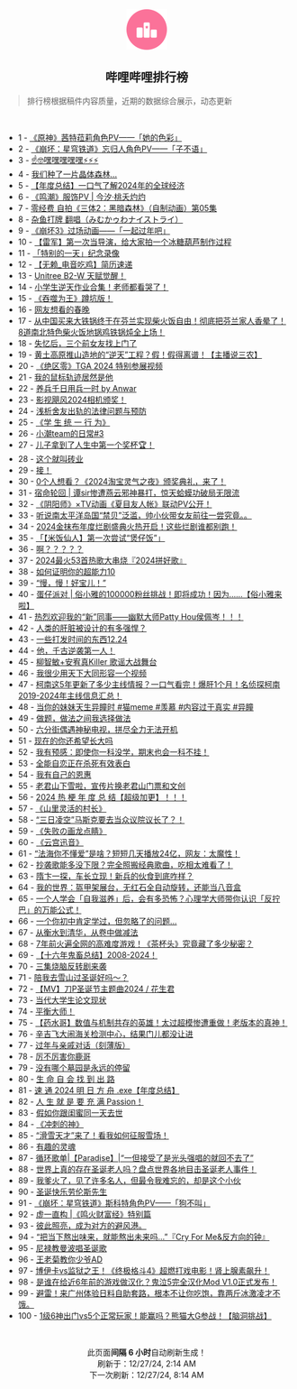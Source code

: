 <div align="center">
    <img src="./assets/icon_rank.png" alt="logo" />
    <h2>哔哩哔哩排行榜</h>
</div>

> 排行榜根据稿件内容质量，近期的数据综合展示，动态更新

<br />

<ul><li><span>1 - <a href=https://www.bilibili.com/BV1t9koYHEW4 target=_blank>《原神》茜特菈莉角色PV——「她的色彩」</a></span></li><li><span>2 - <a href=https://www.bilibili.com/BV13XCGYMEK8 target=_blank>《崩坏：星穹铁道》忘归人角色PV——「子不语」</a></span></li><li><span>3 - <a href=https://www.bilibili.com/BV1G3kQY1EEt target=_blank>☝🤓嘿嘿嘿嘿嘿⚡⚡⚡</a></span></li><li><span>4 - <a href=https://www.bilibili.com/BV1xpCGYZEd3 target=_blank>我们种了一片晶体森林...</a></span></li><li><span>5 - <a href=https://www.bilibili.com/BV1ttk9YkEVx target=_blank>【年度总结】一口气了解2024年的全球经济</a></span></li><li><span>6 - <a href=https://www.bilibili.com/BV1A1CaYyEUP target=_blank>《鸣潮》服饰PV&nbsp;|&nbsp;今汐·桃夭灼灼</a></span></li><li><span>7 - <a href=https://www.bilibili.com/BV1fKCzYWEkU target=_blank>零经费&nbsp;自拍《三体2：黑暗森林》（自制动画）第05集</a></span></li><li><span>8 - <a href=https://www.bilibili.com/BV1WuCwYoEnc target=_blank>杂鱼打牌&nbsp;翻唱（みむかゥわナイストライ）</a></span></li><li><span>9 - <a href=https://www.bilibili.com/BV1aBkRY9Eea target=_blank>《崩坏3》过场动画——「一起过年吧」</a></span></li><li><span>10 - <a href=https://www.bilibili.com/BV1jukdYYEJj target=_blank>【雷军】第一次当导演，给大家拍一个冰糖葫芦制作过程</a></span></li><li><span>11 - <a href=https://www.bilibili.com/BV13RC5YyEuA target=_blank>「特别的一天」纪念录像</a></span></li><li><span>12 - <a href=https://www.bilibili.com/BV12XkRY5EiQ target=_blank>【无赖_电音吃鸡】简历速递</a></span></li><li><span>13 - <a href=https://www.bilibili.com/BV17rCGY1Ebe target=_blank>Unitree&nbsp;B2-W&nbsp;天赋觉醒！</a></span></li><li><span>14 - <a href=https://www.bilibili.com/BV1sSCwY8E5t target=_blank>小学生逆天作业合集！老师都看哭了！</a></span></li><li><span>15 - <a href=https://www.bilibili.com/BV12okoYJEtJ target=_blank>《吞噬为王》蹲坑版！</a></span></li><li><span>16 - <a href=https://www.bilibili.com/BV1VqkRYxEG2 target=_blank>网友想看的春晚</a></span></li><li><span>17 - <a href=https://www.bilibili.com/BV1Jwk9Y8EVC target=_blank>从中国买来大铁锅终于在芬兰实现柴火饭自由！彻底把芬兰家人香晕了！8道南北特色柴火饭地锅鸡铁锅炖全上场！</a></span></li><li><span>18 - <a href=https://www.bilibili.com/BV1unkQYzE8b target=_blank>失忆后，三个前女友找上门了</a></span></li><li><span>19 - <a href=https://www.bilibili.com/BV1MbkdYSEUw target=_blank>黄土高原推山造地的“逆天”工程？假！假得离谱！【主播说三农】</a></span></li><li><span>20 - <a href=https://www.bilibili.com/BV1UMqdYvENF target=_blank>《绝区零》TGA&nbsp;2024&nbsp;特别参展视频</a></span></li><li><span>21 - <a href=https://www.bilibili.com/BV1arkRYQE7g target=_blank>我的鼠标轨迹居然是他</a></span></li><li><span>22 - <a href=https://www.bilibili.com/BV1wVCVY9EsN target=_blank>养兵千日用兵一时&nbsp;by&nbsp;Anwar</a></span></li><li><span>23 - <a href=https://www.bilibili.com/BV1M4k9YVEiE target=_blank>影视飓风2024相机颁奖！</a></span></li><li><span>24 - <a href=https://www.bilibili.com/BV1dokdY8EFT target=_blank>浅析舍友出轨的法律问题与预防</a></span></li><li><span>25 - <a href=https://www.bilibili.com/BV1hHkdYsEQH target=_blank>《学&nbsp;生&nbsp;统&nbsp;一&nbsp;行&nbsp;为》</a></span></li><li><span>26 - <a href=https://www.bilibili.com/BV1w6k9YeEcC target=_blank>小潮team的日常#3</a></span></li><li><span>27 - <a href=https://www.bilibili.com/BV1QTCcYuEfZ target=_blank>儿子拿到了人生中第一个奖杯🏆！</a></span></li><li><span>28 - <a href=https://www.bilibili.com/BV1pek9YBEJw target=_blank>这个就叫砖业</a></span></li><li><span>29 - <a href=https://www.bilibili.com/BV1MrCPYCEC1 target=_blank>接！</a></span></li><li><span>30 - <a href=https://www.bilibili.com/BV1SFCPYrEKX target=_blank>0个人想看？《2024淘宝灵气之夜》颁奖典礼，来了！</a></span></li><li><span>31 - <a href=https://www.bilibili.com/BV1dXkdYAE3X target=_blank>宿命轮回&nbsp;|&nbsp;谭sir惨遭燕云邪神暴打，惊天蛤蟆功破局无限流</a></span></li><li><span>32 - <a href=https://www.bilibili.com/BV171C5YDEG2 target=_blank>《阴阳师》×TV动画《夏目友人帐》联动PV公开！</a></span></li><li><span>33 - <a href=https://www.bilibili.com/BV1RDk9YdEsE target=_blank>听说南太平洋岛国“禁贝”泛滥，帅小伙带女友前往一尝究竟。。</a></span></li><li><span>34 - <a href=https://www.bilibili.com/BV1ZkkQYWEPi target=_blank>2024金抹布年度烂剧盛典火热开启！这些烂剧谁都别跑！</a></span></li><li><span>35 - <a href=https://www.bilibili.com/BV1q4kRYwEpJ target=_blank>「【米饭仙人】第一次尝试“煲仔饭”」</a></span></li><li><span>36 - <a href=https://www.bilibili.com/BV1FmkZYLEm3 target=_blank>啊？？？？？</a></span></li><li><span>37 - <a href=https://www.bilibili.com/BV13pkdY9Ey2 target=_blank>2024最火53首热歌大串烧『2024拼好歌』</a></span></li><li><span>38 - <a href=https://www.bilibili.com/BV19dkdYcE14 target=_blank>如何证明你的超能力10</a></span></li><li><span>39 - <a href=https://www.bilibili.com/BV16DC3YSEo1 target=_blank>“慢，慢！好宝儿！”</a></span></li><li><span>40 - <a href=https://www.bilibili.com/BV1xvkdY1EBz target=_blank>蛋仔派对&nbsp;|&nbsp;俗小雅的100000粉丝挑战！即将成功！因为……【俗小雅来啦】</a></span></li><li><span>41 - <a href=https://www.bilibili.com/BV1thkdYEENj target=_blank>热烈欢迎我的“新”同事——幽默大师Patty&nbsp;Hou侯佩岑！！！</a></span></li><li><span>42 - <a href=https://www.bilibili.com/BV1VDCGYzEnQ target=_blank>人类的肝脏被设计的有多强悍？</a></span></li><li><span>43 - <a href=https://www.bilibili.com/BV1TbkdYSEi4 target=_blank>一些打发时间的东西12.24</a></span></li><li><span>44 - <a href=https://www.bilibili.com/BV1qLkZYTEUD target=_blank>他，千古逆袭第一人！</a></span></li><li><span>45 - <a href=https://www.bilibili.com/BV1A3CPYNEfg target=_blank>柳智敏+安宥真Killer&nbsp;歌谣大战舞台</a></span></li><li><span>46 - <a href=https://www.bilibili.com/BV1U1CLYzEMf target=_blank>我很少用天下大同形容一个视频</a></span></li><li><span>47 - <a href=https://www.bilibili.com/BV19UkQYJEUG target=_blank>柯南这5年更新了多少主线情报？一口气看完！爆肝1个月！名侦探柯南2019-2024年主线信息汇总！</a></span></li><li><span>48 - <a href=https://www.bilibili.com/BV1xYCjYqEHR target=_blank>当你的妹妹天生异瞳时&nbsp;#猫meme&nbsp;#羡慕&nbsp;#内容过于真实&nbsp;#异瞳</a></span></li><li><span>49 - <a href=https://www.bilibili.com/BV1rEkRYqESJ target=_blank>做题，做法之间我选择做法</a></span></li><li><span>50 - <a href=https://www.bilibili.com/BV1YYkXYJEPV target=_blank>六分街偶遇神秘电视，拼尽全力无法开机</a></span></li><li><span>51 - <a href=https://www.bilibili.com/BV1HfkXYaEFR target=_blank>现在的你还希望长大吗</a></span></li><li><span>52 - <a href=https://www.bilibili.com/BV1YVCjYnEda target=_blank>我有预感：即使你一科没学，期末也会一科不挂！</a></span></li><li><span>53 - <a href=https://www.bilibili.com/BV1pDCVYbEdQ target=_blank>全能自恋正在杀死有效表白</a></span></li><li><span>54 - <a href=https://www.bilibili.com/BV1xHCGYbE8f target=_blank>我有自己的恩惠</a></span></li><li><span>55 - <a href=https://www.bilibili.com/BV1cuC3YUEh9 target=_blank>老君山下雪啦，宣传片换老君山门票和文创</a></span></li><li><span>56 - <a href=https://www.bilibili.com/BV1ozkSYmEpx target=_blank>2024&nbsp;热&nbsp;梗&nbsp;年&nbsp;度&nbsp;总&nbsp;结【超级加更】！！！</a></span></li><li><span>57 - <a href=https://www.bilibili.com/BV1txCjYGEGA target=_blank>《山里灵活的村长》</a></span></li><li><span>58 - <a href=https://www.bilibili.com/BV1eLkdYbEWD target=_blank>“三日凌空”马斯克要去当众议院议长了？！</a></span></li><li><span>59 - <a href=https://www.bilibili.com/BV1H6kdYGEtM target=_blank>《失败の画龙点睛》</a></span></li><li><span>60 - <a href=https://www.bilibili.com/BV1spCGYZEyp target=_blank>《云宫迅音》</a></span></li><li><span>61 - <a href=https://www.bilibili.com/BV1PTCVYZEA6 target=_blank>“法海你不懂爱”是啥？短短几天播放24亿，网友：太魔性！</a></span></li><li><span>62 - <a href=https://www.bilibili.com/BV1sSCPYMEQF target=_blank>抄袭歌能多没下限？完全照搬经典歌曲，吃相太难看了！</a></span></li><li><span>63 - <a href=https://www.bilibili.com/BV15jkdYZEnQ target=_blank>隋卞一探，车长立现！新兵的伙食到底咋样？</a></span></li><li><span>64 - <a href=https://www.bilibili.com/BV1NvkdY1EZe target=_blank>我的世界：盔甲架展台，无红石全自动旋转，还能当八音盒</a></span></li><li><span>65 - <a href=https://www.bilibili.com/BV13XCGYMERv target=_blank>一个人学会「自我滋养」后，会有多恐怖？心理学大师带你认识「反拧巴」的万能公式！</a></span></li><li><span>66 - <a href=https://www.bilibili.com/BV1N5CBYcEAQ target=_blank>一个你初中肯定学过，但忽略了的问题...</a></span></li><li><span>67 - <a href=https://www.bilibili.com/BV1WWkiYHEKQ target=_blank>从衡水到清华，从卷中做减法</a></span></li><li><span>68 - <a href=https://www.bilibili.com/BV1NdkeYQE6G target=_blank>7年前火遍全网的高难度游戏！《茶杯头》究竟藏了多少秘密？</a></span></li><li><span>69 - <a href=https://www.bilibili.com/BV1VXkQYmEeH target=_blank>【十六年鬼畜总结】2008-2024！</a></span></li><li><span>70 - <a href=https://www.bilibili.com/BV1rSkqYpE8L target=_blank>三集烧脑反转剧来袭</a></span></li><li><span>71 - <a href=https://www.bilibili.com/BV1PsCGYtEQA target=_blank>陪我去雪山过圣诞好吗～？</a></span></li><li><span>72 - <a href=https://www.bilibili.com/BV1C4CYY1Eas target=_blank>【MV】刀P圣诞节主题曲2024&nbsp;/&nbsp;花生君</a></span></li><li><span>73 - <a href=https://www.bilibili.com/BV1zmkdYqEuH target=_blank>当代大学生论文现状</a></span></li><li><span>74 - <a href=https://www.bilibili.com/BV1f8k1YMERG target=_blank>平衡大师！</a></span></li><li><span>75 - <a href=https://www.bilibili.com/BV14UkXYuENj target=_blank>【药水哥】数值与机制共存的英雄！太过超模惨遭重做！老版本的真神！</a></span></li><li><span>76 - <a href=https://www.bilibili.com/BV1CGCPYYEAM target=_blank>辛吉飞大闹海关检测中心，结果门儿都没让进</a></span></li><li><span>77 - <a href=https://www.bilibili.com/BV1n7CPYFEWU target=_blank>过年与亲戚对话（刻薄版）</a></span></li><li><span>78 - <a href=https://www.bilibili.com/BV1SHk9Y2EXM target=_blank>厉不厉害你鹿哥</a></span></li><li><span>79 - <a href=https://www.bilibili.com/BV1RrCYYKEYL target=_blank>没有哪个墓园是永远的停留</a></span></li><li><span>80 - <a href=https://www.bilibili.com/BV1pGCPYYEXa target=_blank>生&nbsp;命&nbsp;自&nbsp;会&nbsp;找&nbsp;到&nbsp;出&nbsp;路</a></span></li><li><span>81 - <a href=https://www.bilibili.com/BV14pkQYMEKN target=_blank>速&nbsp;通&nbsp;2024&nbsp;明&nbsp;日&nbsp;方&nbsp;舟&nbsp;.exe【年度总结】</a></span></li><li><span>82 - <a href=https://www.bilibili.com/BV13kCKYDEqB target=_blank>人&nbsp;生&nbsp;就&nbsp;是&nbsp;要&nbsp;充&nbsp;满&nbsp;Passion！</a></span></li><li><span>83 - <a href=https://www.bilibili.com/BV1fWC7YaEaL target=_blank>假如你跟闺蜜同一天去世</a></span></li><li><span>84 - <a href=https://www.bilibili.com/BV1bcBNYwEJd target=_blank>《冲刺的神》</a></span></li><li><span>85 - <a href=https://www.bilibili.com/BV14SCPYMEWh target=_blank>“滑雪天才”来了！看我如何征服雪场！</a></span></li><li><span>86 - <a href=https://www.bilibili.com/BV1L6CgYBEVY target=_blank>有趣的灵魂</a></span></li><li><span>87 - <a href=https://www.bilibili.com/BV16skRYYEVM target=_blank>循环歌单|【Paradise】|“一但接受了是光头强唱的就回不去了”</a></span></li><li><span>88 - <a href=https://www.bilibili.com/BV1y9kRYCEDF target=_blank>世界上真的存在圣诞老人吗？盘点世界各地目击圣诞老人事件！</a></span></li><li><span>89 - <a href=https://www.bilibili.com/BV14pC5YiEV2 target=_blank>我爹火了，见了许多名人，但最令我难忘的，却是这个小伙</a></span></li><li><span>90 - <a href=https://www.bilibili.com/BV17XkdYPEEe target=_blank>圣诞快乐劳伦斯先生</a></span></li><li><span>91 - <a href=https://www.bilibili.com/BV1qNCAYJEaD target=_blank>《崩坏：星穹铁道》斯科特角色PV——「狗不叫」</a></span></li><li><span>92 - <a href=https://www.bilibili.com/BV1cfCPYwEMX target=_blank>虚一直构&nbsp;|《鸣火财富经》特别篇</a></span></li><li><span>93 - <a href=https://www.bilibili.com/BV1qkC5YXExD target=_blank>彼此照亮，成为对方的避风港。</a></span></li><li><span>94 - <a href=https://www.bilibili.com/BV1Lxk8YdEzp target=_blank>“把当下熬出味来，就能熬出未来吗…”『Cry&nbsp;For&nbsp;Me&amp;反方向的钟』</a></span></li><li><span>95 - <a href=https://www.bilibili.com/BV1VJkZYeEm3 target=_blank>尼禄教曼波唱圣诞歌</a></span></li><li><span>96 - <a href=https://www.bilibili.com/BV18ZCcYNELL target=_blank>王老菊教你少爷AD</a></span></li><li><span>97 - <a href=https://www.bilibili.com/BV1nvC5YbEZW target=_blank>博伊卡vs监狱之王！《终极格斗4》超燃打戏电影！肾上腺素飙升！</a></span></li><li><span>98 - <a href=https://www.bilibili.com/BV19aCLYEEyH target=_blank>是谁在给近6年前的游戏做汉化？鬼泣5完全汉化Mod&nbsp;V1.0正式发布！</a></span></li><li><span>99 - <a href=https://www.bilibili.com/BV1ZACNYtEUg target=_blank>避雷！来广州体验日料自助套路，根本不让你吃饱，靠两斤冰激凌才不饿。</a></span></li><li><span>100 - <a href=https://www.bilibili.com/BV1TikZYXEtm target=_blank>1级6神出门vs5个正常玩家！能赢吗？熊猫大G参战！【脑洞挑战】</a></span></li></ul>

<br />

<p align=center>此页面<strong>间隔 6 小时</strong>自动刷新生成！<br>刷新于：12/27/24, 2:14 AM<br>下一次刷新：12/27/24, 8:14 AM</p>
